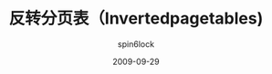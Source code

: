 ---
layout:     post
title:      反转分页表（Invertedpagetables)
subtitle:   
date:       2009-09-29
author:     spin6lock
header-img: img/post-bg-miui-ux.jpg
catalog: true
tags:
    - python
---